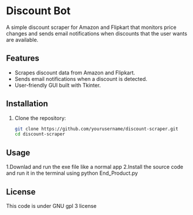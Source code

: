 # Discount Bot

A simple discount scraper for Amazon and Flipkart that monitors price changes and sends email notifications when discounts that the user wants are available.

## Features
- Scrapes discount data from Amazon and Flipkart.
- Sends email notifications when a discount is detected.
- User-friendly GUI built with Tkinter.

## Installation

1. Clone the repository:
   ```bash
   git clone https://github.com/yourusername/discount-scraper.git
   cd discount-scraper

## Usage

1.Downlad and run the exe file like a normal app
2.Install the source code and run it in the terminal using python End_Product.py

## License
  This code is under GNU gpl 3 license 
